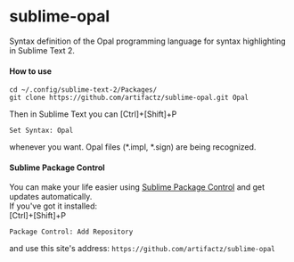 sublime-opal
============

Syntax definition of the Opal programming language for syntax highlighting in Sublime Text 2.

#### How to use
```
cd ~/.config/sublime-text-2/Packages/
git clone https://github.com/artifactz/sublime-opal.git Opal
```
Then in Sublime Text you can [Ctrl]+[Shift]+P
```
Set Syntax: Opal
```
whenever you want. Opal files (*.impl, *.sign) are being recognized.

#### Sublime Package Control
You can make your life easier using [Sublime Package Control](https://sublime.wbond.net/installation) and get updates automatically.  
If you've got it installed:  
[Ctrl]+[Shift]+P
```
Package Control: Add Repository  
```
and use this site's address: `https://github.com/artifactz/sublime-opal`
